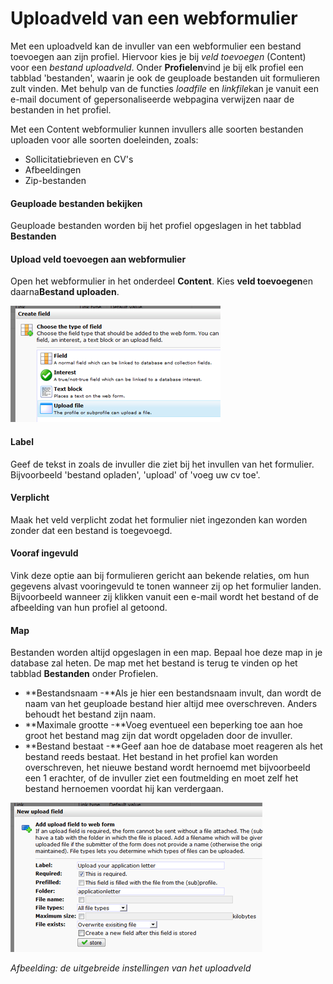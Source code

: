 # Uploadveld van een webformulier

Met een uploadveld kan de invuller van een webformulier een bestand
toevoegen aan zijn profiel. Hiervoor kies je bij *veld toevoegen*
(Content) voor een *bestand uploadveld*. Onder **Profielen**vind je bij
elk profiel een tabblad 'bestanden', waarin je ook de geuploade
bestanden uit formulieren zult vinden. Met behulp van de functies
*loadfile* en *linkfile*kan je vanuit een e-mail document of
gepersonaliseerde webpagina verwijzen naar de bestanden in het profiel.

Met een Content webformulier kunnen invullers alle soorten bestanden
uploaden voor alle soorten doeleinden, zoals:

-   Sollicitatiebrieven en CV's
-   Afbeeldingen
-   Zip-bestanden

#### Geuploade bestanden bekijken

Geuploade bestanden worden bij het profiel opgeslagen in het tabblad
**Bestanden**

#### Upload veld toevoegen aan webformulier

Open het webformulier in het onderdeel **Content**. Kies **veld
toevoegen**en daarna**Bestand uploaden**.

![add upload field](../images/adduploadfield.png)

#### Label

Geef de tekst in zoals de invuller die ziet bij het invullen van het
formulier. Bijvoorbeeld 'bestand opladen', 'upload' of 'voeg uw cv toe'.

#### Verplicht

Maak het veld verplicht zodat het formulier niet ingezonden kan worden
zonder dat een bestand is toegevoegd.

#### Vooraf ingevuld

Vink deze optie aan bij formulieren gericht aan bekende relaties, om hun
gegevens alvast vooringevuld te tonen wanneer zij op het formulier
landen. Bijvoorbeeld wanneer zij klikken vanuit een e-mail wordt het
bestand of de afbeelding van hun profiel al getoond.

#### Map

Bestanden worden altijd opgeslagen in een map. Bepaal hoe deze map in je
database zal heten. De map met het bestand is terug te vinden op het
tabblad **Bestanden** onder Profielen.

-   **Bestandsnaam -**Als je hier een bestandsnaam invult, dan wordt de
    naam van het geuploade bestand hier altijd mee overschreven. Anders
    behoudt het bestand zijn naam.
-   **Maximale grootte -**Voeg eventueel een beperking toe aan hoe groot
    het bestand mag zijn dat wordt opgeladen door de invuller.
-   **Bestand bestaat -**Geef aan hoe de database moet reageren als het
    bestand reeds bestaat. Het bestand in het profiel kan worden
    overschreven, het nieuwe bestand wordt hernoemd met bijvoorbeeld een
    1 erachter, of de invuller ziet een foutmelding en moet zelf het
    bestand hernoemen voordat hij kan verdergaan.

![Edit the properties of the upload field](../images/edituploadfield.png)

*Afbeelding: de uitgebreide instellingen van het uploadveld*
